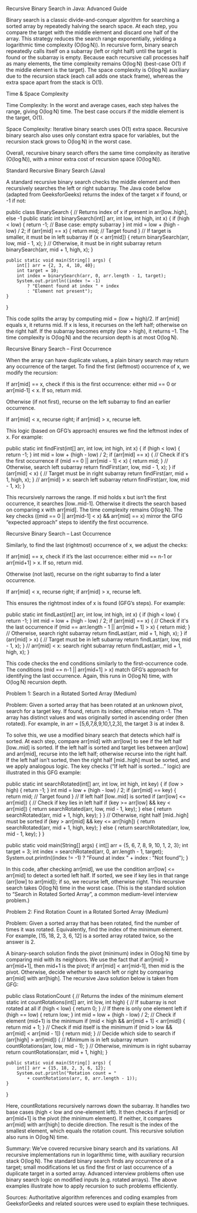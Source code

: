 Recursive Binary Search in Java: Advanced Guide

Binary search is a classic divide-and-conquer algorithm for searching a sorted array by repeatedly halving the search space.  At each step, you compare the target with the middle element and discard one half of the array.  This strategy reduces the search range exponentially, yielding a logarithmic time complexity (O(log N)).  In recursive form, binary search repeatedly calls itself on a subarray (left or right half) until the target is found or the subarray is empty.  Because each recursive call processes half as many elements, the time complexity remains O(log N) (best-case O(1) if the middle element is the target).  The space complexity is O(log N) auxiliary due to the recursion stack (each call adds one stack frame), whereas the extra space apart from the stack is O(1).

Time & Space Complexity

Time Complexity: In the worst and average cases, each step halves the range, giving O(log N) time.  The best case occurs if the middle element is the target, O(1).

Space Complexity: Iterative binary search uses O(1) extra space. Recursive binary search also uses only constant extra space for variables, but the recursion stack grows to O(log N) in the worst case.


Overall, recursive binary search offers the same time complexity as iterative (O(log N)), with a minor extra cost of recursion space (O(log N)).

Standard Recursive Binary Search (Java)

A standard recursive binary search checks the middle element and then recursively searches the left or right subarray.  The Java code below (adapted from GeeksforGeeks) returns the index of the target x if found, or -1 if not:

public class BinarySearch {
    // Returns index of x if present in arr[low..high], else -1
    public static int binarySearch(int[] arr, int low, int high, int x) {
        if (high < low) {
            return -1;  // Base case: empty subarray
        }
        int mid = low + (high - low) / 2;
        if (arr[mid] == x) {
            return mid;  // Target found
        }
        // If target is smaller, it must be in left subarray
        if (x < arr[mid]) {
            return binarySearch(arr, low, mid - 1, x);
        }
        // Otherwise, it must be in right subarray
        return binarySearch(arr, mid + 1, high, x);
    }

    public static void main(String[] args) {
        int[] arr = {2, 3, 4, 10, 40};
        int target = 10;
        int index = binarySearch(arr, 0, arr.length - 1, target);
        System.out.println((index != -1)
            ? "Element found at index " + index
            : "Element not present");
    }
}

This code splits the array by computing mid = (low + high)/2.  If arr[mid] equals x, it returns mid.  If x is less, it recurses on the left half; otherwise on the right half.  If the subarray becomes empty (low > high), it returns –1.  The time complexity is O(log N) and the recursion depth is at most O(log N).

Recursive Binary Search – First Occurrence

When the array can have duplicate values, a plain binary search may return any occurrence of the target. To find the first (leftmost) occurrence of x, we modify the recursion:

If arr[mid] == x, check if this is the first occurrence: either mid == 0 or arr[mid-1] < x. If so, return mid.

Otherwise (if not first), recurse on the left subarray to find an earlier occurrence.

If arr[mid] < x, recurse right; if arr[mid] > x, recurse left.


This logic (based on GFG’s approach) ensures we find the leftmost index of x. For example:

public static int findFirst(int[] arr, int low, int high, int x) {
    if (high < low) {
        return -1;
    }
    int mid = low + (high - low) / 2;
    if (arr[mid] == x) {
        // Check if it's the first occurrence
        if (mid == 0 || arr[mid - 1] < x) {
            return mid;
        }
        // Otherwise, search left subarray
        return findFirst(arr, low, mid - 1, x);
    }
    if (arr[mid] < x) {
        // Target must be in right subarray
        return findFirst(arr, mid + 1, high, x);
    }
    // arr[mid] > x: search left subarray
    return findFirst(arr, low, mid - 1, x);
}

This recursively narrows the range.  If mid holds x but isn’t the first occurrence, it searches [low..mid-1].  Otherwise it directs the search based on comparing x with arr[mid].  The time complexity remains O(log N).  The key checks ((mid == 0 || arr[mid-1] < x) && arr[mid] == x) mirror the GFG “expected approach” steps to identify the first occurrence.

Recursive Binary Search – Last Occurrence

Similarly, to find the last (rightmost) occurrence of x, we adjust the checks:

If arr[mid] == x, check if it’s the last occurrence: either mid == n-1 or arr[mid+1] > x. If so, return mid.

Otherwise (not last), recurse on the right subarray to find a later occurrence.

If arr[mid] < x, recurse right; if arr[mid] > x, recurse left.


This ensures the rightmost index of x is found (GFG’s steps). For example:

public static int findLast(int[] arr, int low, int high, int x) {
    if (high < low) {
        return -1;
    }
    int mid = low + (high - low) / 2;
    if (arr[mid] == x) {
        // Check if it's the last occurrence
        if (mid == arr.length - 1 || arr[mid + 1] > x) {
            return mid;
        }
        // Otherwise, search right subarray
        return findLast(arr, mid + 1, high, x);
    }
    if (arr[mid] > x) {
        // Target must be in left subarray
        return findLast(arr, low, mid - 1, x);
    }
    // arr[mid] < x: search right subarray
    return findLast(arr, mid + 1, high, x);
}

This code checks the end conditions similarly to the first-occurrence code.  The conditions (mid == n-1 || arr[mid+1] > x) match GFG’s approach for identifying the last occurrence.  Again, this runs in O(log N) time, with O(log N) recursion depth.

Problem 1: Search in a Rotated Sorted Array (Medium)

Problem: Given a sorted array that has been rotated at an unknown pivot, search for a target key.  If found, return its index; otherwise return -1. The array has distinct values and was originally sorted in ascending order (then rotated). For example, in arr = [5,6,7,8,9,10,1,2,3], the target 3 is at index 8.

To solve this, we use a modified binary search that detects which half is sorted.  At each step, compare arr[mid] with arr[low] to see if the left half [low..mid] is sorted. If the left half is sorted and target lies between arr[low] and arr[mid], recurse into the left half; otherwise recurse into the right half. If the left half isn’t sorted, then the right half [mid..high] must be sorted, and we apply analogous logic. The key checks (“If left half is sorted…” logic) are illustrated in this GFG example:

public static int searchRotated(int[] arr, int low, int high, int key) {
    if (low > high) {
        return -1;
    }
    int mid = low + (high - low) / 2;
    if (arr[mid] == key) {
        return mid;  // Target found
    }
    // If left half [low..mid] is sorted
    if (arr[low] <= arr[mid]) {
        // Check if key lies in left half
        if (key >= arr[low] && key < arr[mid]) {
            return searchRotated(arr, low, mid - 1, key);
        } else {
            return searchRotated(arr, mid + 1, high, key);
        }
    }
    // Otherwise, right half [mid..high] must be sorted
    if (key > arr[mid] && key <= arr[high]) {
        return searchRotated(arr, mid + 1, high, key);
    } else {
        return searchRotated(arr, low, mid - 1, key);
    }
}

public static void main(String[] args) {
    int[] arr = {5, 6, 7, 8, 9, 10, 1, 2, 3};
    int target = 3;
    int index = searchRotated(arr, 0, arr.length - 1, target);
    System.out.println((index != -1)
        ? "Found at index " + index
        : "Not found");
}

In this code, after checking arr[mid], we use the condition arr[low] <= arr[mid] to detect a sorted left half.  If sorted, we see if key lies in that range (arr[low] to arr[mid]); if so, we recurse left, otherwise right.  This recursive search takes O(log N) time in the worst case.  (This is the standard solution to “Search in Rotated Sorted Array”, a common medium-level interview problem.)

Problem 2: Find Rotation Count in a Rotated Sorted Array (Medium)

Problem: Given a sorted array that has been rotated, find the number of times it was rotated. Equivalently, find the index of the minimum element. For example, [15, 18, 2, 3, 6, 12] is a sorted array rotated twice, so the answer is 2.

A binary-search solution finds the pivot (minimum) index in O(log N) time by comparing mid with its neighbors. We use the fact that if arr[mid] > arr[mid+1], then mid+1 is the pivot; if arr[mid] < arr[mid-1], then mid is the pivot. Otherwise, decide whether to search left or right by comparing arr[mid] with arr[high]. The recursive Java solution below is taken from GFG:

public class RotationCount {
    // Returns the index of the minimum element
    static int countRotations(int[] arr, int low, int high) {
        // If subarray is not rotated at all
        if (high < low) {
            return 0;
        }
        // If there is only one element left
        if (high == low) {
            return low;
        }
        int mid = low + (high - low) / 2;
        // Check if element (mid+1) is the minimum
        if (mid < high && arr[mid + 1] < arr[mid]) {
            return mid + 1;
        }
        // Check if mid itself is the minimum
        if (mid > low && arr[mid] < arr[mid - 1]) {
            return mid;
        }
        // Decide which side to search
        if (arr[high] > arr[mid]) {
            // Minimum is in left subarray
            return countRotations(arr, low, mid - 1);
        }
        // Otherwise, minimum is in right subarray
        return countRotations(arr, mid + 1, high);
    }

    public static void main(String[] args) {
        int[] arr = {15, 18, 2, 3, 6, 12};
        System.out.println("Rotation count = " 
            + countRotations(arr, 0, arr.length - 1));
    }
}

Here, countRotations recursively narrows down the subarray.  It handles two base cases (high < low and one-element left).  It then checks if arr[mid] or arr[mid+1] is the pivot (the minimum element). If neither, it compares arr[mid] with arr[high] to decide direction.  The result is the index of the smallest element, which equals the rotation count. This recursive solution also runs in O(log N) time.

Summary: We’ve covered recursive binary search and its variations.  All recursive implementations run in logarithmic time, with auxiliary recursion stack O(log N).  The standard binary search finds any occurrence of a target; small modifications let us find the first or last occurrence of a duplicate target in a sorted array.  Advanced interview problems often use binary search logic on modified inputs (e.g. rotated arrays).  The above examples illustrate how to apply recursion to such problems efficiently.

Sources: Authoritative algorithm references and coding examples from GeeksforGeeks and related sources were used to explain these techniques.


